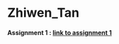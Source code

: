 # Zhiwen_Tan

#### Assignment 1 : [link to assignment 1](https://github.com/bcb420-2021/Zhiwen_Tan/blob/main/BCB420_A1.html)
